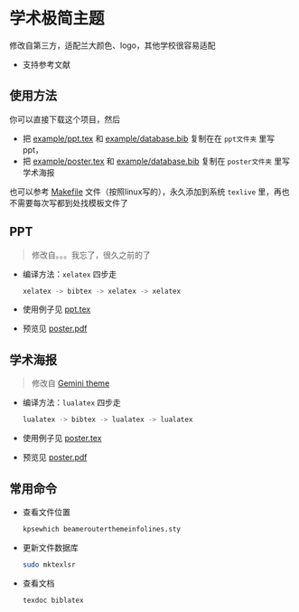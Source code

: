 # 学术极简主题

修改自第三方，适配兰大颜色、logo，其他学校很容易适配

- 支持参考文献

## 使用方法

你可以直接下载这个项目，然后

- 把 [example/ppt.tex](example/ppt.tex) 和 [example/database.bib](example/database.bib) 复制在在 `ppt文件夹` 里写ppt，
- 把 [example/poster.tex](example/poster.tex) 和 [example/database.bib](example/database.bib) 复制在 `poster文件夹` 里写学术海报

也可以参考 [Makefile](Makefile) 文件（按照linux写的），永久添加到系统 `texlive` 里，再也不需要每次写都到处找模板文件了

## PPT

> 修改自。。。我忘了，很久之前的了

- 编译方法：`xelatex` 四步走

    ```bash
    xelatex -> bibtex -> xelatex -> xelatex
    ```

- 使用例子见 [ppt.tex](example/poster.tex)
- 预览见 [poster.pdf](example/poster.pdf)


## 学术海报

> 修改自 [Gemini theme](https://github.com/anishathalye/gemini)


- 编译方法：`lualatex` 四步走

    ```bash
    lualatex -> bibtex -> lualatex -> lualatex
    ```

- 使用例子见 [poster.tex](example/poster.tex)
- 预览见 [poster.pdf](example/poster.pdf)

## 常用命令

- 查看文件位置

    ```bash
    kpsewhich beamerouterthemeinfolines.sty
    ```

- 更新文件数据库

    ```bash
    sudo mktexlsr
    ```

- 查看文档

    ```bash
    texdoc biblatex
    ```